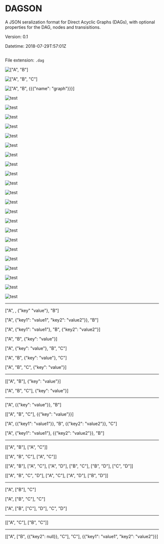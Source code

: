 # DAGSON
A JSON seralization format for Direct Acyclic Graphs (DAGs), with optional properties for the DAG, nodes and transisitions.

Version: 0.1

Datetime: 2018-07-29T:57:01Z

##
File extension: `.dag`


![["A", "B"]](imgs/1.png)

![["A", "B", "C"]](imgs/2.png)

![["A", "B", {{{"name": "graph"}}}]](imgs/3.png)

![test](imgs/4.png)

![test](imgs/5.png)

![test](imgs/6.png)

![test](imgs/7.png)

![test](imgs/8.png)

![test](imgs/9.png)

![test](imgs/10.png)

![test](imgs/11.png)

![test](imgs/12.png)

![test](imgs/13.png)

![test](imgs/14.png)

![test](imgs/15.png)

![test](imgs/16.png)

![test](imgs/17.png)

![test](imgs/18.png)

![test](imgs/19.png)

![test](imgs/20.png)

![test](imgs/21.png)

![test](imgs/22.png)

![test](imgs/23.png)

![test](imgs/24.png)

![test](imgs/25.png)



---

["A", , {"key" "value"}, "B"]

["A", {"key1": "value1", "key2": "value2"}}, "B"]

["A", {"key1": "value1"}, "B", {"key2": "value2"}]

["A", "B", {"key": "value"}]

["A", {"key": "value"}, "B", "C"]

["A", "B", {"key": "value"}, "C"]

["A", "B", "C", {"key": "value"}]

---

[["A", "B"], {"key": "value"}]

["A", "B", "C"], {"key": "value"}]

---

["A", {{"key": "value"}}, "B"]

[["A", "B", "C"], {{"key": "value"}}]

["A", {{"key1": "value1"}}, "B", {{"key2": "value2"}}, "C"]

["A", {"key1": "value1"}, {{"key2": "value2"}}, "B"]

---

[["A", "B"], ["A", "C"]]

[["A", "B", "C"], ["A", "C"]]

[["A", "B"], ["A", "C"], ["A", "D"], ["B", "C"], ["B", "D"], ["C", "D"]]

[["A", "B", "C", "D"], ["A", "C"], ["A", "D"], ["B", "D"]]

---

["A", ["B"], "C"]

["A", ["B", "C"], "C"]

["A", ["B", ["C"], "D"], "C", "D"]

---

[["A", "C"], ["B", "C"]]

---

[["A", ["B", {{"key2": null}}, "C"], "C"], {{"key1": "value1", "key2": "value2"}}]
```
